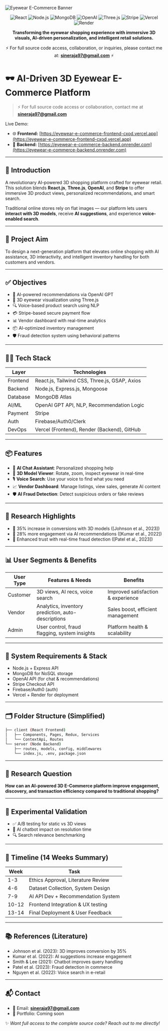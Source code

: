 ![Eyewear E-Commerce Banner](https://readme-typing-svg.herokuapp.com?font=Fira+Code\&duration=3000\&pause=1000\&color=00FEEF\&width=435\&lines=AI+Powered+3D+Eyewear+E-Commerce+Platform+%F0%9F%92%8E;Built+with+MERN+%2B+OpenAI+%2B+Three.js+%F0%9F%94%A5)

<p align="center">
  <img src="https://img.shields.io/badge/React-20232A?style=for-the-badge&logo=react&logoColor=61DAFB" alt="React"/>
  <img src="https://img.shields.io/badge/Node.js-339933?style=for-the-badge&logo=nodedotjs&logoColor=white" alt="Node.js"/>
  <img src="https://img.shields.io/badge/MongoDB-47A248?style=for-the-badge&logo=mongodb&logoColor=white" alt="MongoDB"/>
  <img src="https://img.shields.io/badge/OpenAI-412991?style=for-the-badge&logo=openai&logoColor=white" alt="OpenAI"/>
  <img src="https://img.shields.io/badge/Three.js-000000?style=for-the-badge&logo=three dot js&logoColor=white" alt="Three.js"/>
  <img src="https://img.shields.io/badge/Stripe-626CD9?style=for-the-badge&logo=stripe&logoColor=white" alt="Stripe"/>
  <img src="https://img.shields.io/badge/Vercel-000000?style=for-the-badge&logo=vercel&logoColor=white" alt="Vercel"/>
  <img src="https://img.shields.io/badge/Render-46E3B7?style=for-the-badge&logo=render&logoColor=white" alt="Render"/>
</p>

<p align="center">
  <strong>Transforming the eyewear shopping experience with immersive 3D visuals, AI-driven personalization, and intelligent retail solutions.</strong>
</p>

<p align="center">
  ⚡ For full source code access, collaboration, or inquiries, please contact me at: <strong><a href="mailto:sineraja97@gmail.com">sineraja97@gmail.com</a></strong> ⚡
</p>

# 🕶️ AI-Driven 3D Eyewear E-Commerce Platform

> ⚡ For full source code access or collaboration, contact me at **[sineraja97@gmail.com](mailto:sineraja97@gmail.com)**

Live Demo:

* 🌐 **Frontend:** [https://eyewear-e-commerce-frontend-cxod.vercel.app](https://eyewear-e-commerce-frontend-cxod.vercel.app)
* 🔗 **Backend:** [https://eyewear-e-commerce-backend.onrender.com](https://eyewear-e-commerce-backend.onrender.com)

---

## 🚀 Introduction

A revolutionary AI-powered 3D shopping platform crafted for eyewear retail. This solution blends **React.js**, **Three.js**, **OpenAI**, and **Stripe** to offer immersive 3D product views, personalized recommendations, and smart search.

Traditional online stores rely on flat images — our platform lets users **interact with 3D models**, receive **AI suggestions**, and experience **voice-enabled search**.

---

## 🎯 Project Aim

To design a next-generation platform that elevates online shopping with AI assistance, 3D interactivity, and intelligent inventory handling for both customers and vendors.

---

## ✅ Objectives

* 🧠 AI-powered recommendations via OpenAI GPT
* 🛒 3D eyewear visualization using Three.js
* 🔍 Voice-based product search using NLP
* 💳 Stripe-based secure payment flow
* 📊 Vendor dashboard with real-time analytics
* 📦 AI-optimized inventory management
* 🛡️ Fraud detection system using behavioral patterns

---

## 👨‍💻 Tech Stack

| Layer    | Technologies                                  |
| -------- | --------------------------------------------- |
| Frontend | React.js, Tailwind CSS, Three.js, GSAP, Axios |
| Backend  | Node.js, Express.js, Mongoose                 |
| Database | MongoDB Atlas                                 |
| AI/ML    | OpenAI GPT API, NLP, Recommendation Logic     |
| Payment  | Stripe                                        |
| Auth     | Firebase/Auth0/Clerk                          |
| DevOps   | Vercel (Frontend), Render (Backend), GitHub   |

---

## 📦 Features

* 🎯 **AI Chat Assistant**: Personalized shopping help
* 🎥 **3D Model Viewer**: Rotate, zoom, inspect eyewear in real-time
* 🎙️ **Voice Search**: Use your voice to find what you need
* 📈 **Vendor Dashboard**: Manage listings, view sales, generate AI content
* 🛡️ **AI Fraud Detection**: Detect suspicious orders or fake reviews

---

## 🧪 Research Highlights

* 🧬 35% increase in conversions with 3D models (\[Johnson et al., 2023])
* 💬 28% more engagement via AI recommendations (\[Kumar et al., 2022])
* 🔐 Enhanced trust with real-time fraud detection (\[Patel et al., 2023])

---

## 📊 User Segments & Benefits

| User Type | Features & Needs                                   | Benefits                           |
| --------- | -------------------------------------------------- | ---------------------------------- |
| Customer  | 3D views, AI recs, voice search                    | Improved satisfaction & experience |
| Vendor    | Analytics, inventory prediction, auto-descriptions | Sales boost, efficient management  |
| Admin     | User control, fraud flagging, system insights      | Platform health & scalability      |

---

## 🧩 System Requirements & Stack

* Node.js + Express API
* MongoDB for NoSQL storage
* OpenAI API (for chat & recommendations)
* Stripe Checkout API
* Firebase/Auth0 (auth)
* Vercel + Render for deployment

---

## 🗂 Folder Structure (Simplified)

```bash
├── client (React Frontend)
│   ├── Components, Pages, Redux, Services
│   └── ContextApi, Routes
└── server (Node Backend)
    ├── routes, models, config, middlewares
    └── index.js, .env, package.json
```

---

## 🧠 Research Question

**How can an AI-powered 3D E-Commerce platform improve engagement, discovery, and transaction efficiency compared to traditional shopping?**

---

## 🧪 Experimental Validation

* ✅ A/B testing for static vs 3D views
* 🤖 AI chatbot impact on resolution time
* 🔍 Search relevance benchmarking

---

## 📅 Timeline (14 Weeks Summary)

| Week  | Task                               |
| ----- | ---------------------------------- |
| 1-3   | Ethics Approval, Literature Review |
| 4-6   | Dataset Collection, System Design  |
| 7-9   | AI API Dev + Recommendation System |
| 10-12 | Frontend Integration & UX testing  |
| 13-14 | Final Deployment & User Feedback   |

---

## 📚 References (Literature)

* Johnson et al. (2023): 3D improves conversion by 35%
* Kumar et al. (2022): AI suggestions increase engagement
* Smith & Lee (2021): Chatbot improves query handling
* Patel et al. (2023): Fraud detection in commerce
* Nguyen et al. (2022): Voice search in e-retail

---

## 📬 Contact

* 📧 Email: **[sineraja97@gmail.com](mailto:sineraja97@gmail.com)**
* 💼 Portfolio: Coming soon

✨ *Want full access to the complete source code? Reach out to me directly!*
